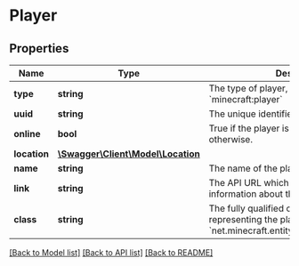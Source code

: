 # Player

## Properties
Name | Type | Description | Notes
------------ | ------------- | ------------- | -------------
**type** | **string** | The type of player, usually &#x60;minecraft:player&#x60; | [optional] 
**uuid** | **string** | The unique identifier of the player. | [optional] 
**online** | **bool** | True if the player is currently online, false otherwise. | [optional] 
**location** | [**\Swagger\Client\Model\Location**](Location.md) |  | [optional] 
**name** | **string** | The name of the player. | [optional] 
**link** | **string** | The API URL which contains detailed information about this player. | [optional] 
**class** | **string** | The fully qualified class name of the object representing the player. Usually &#x60;net.minecraft.entity.player.EntityPlayerMP&#x60;. | [optional] 

[[Back to Model list]](../README.md#documentation-for-models) [[Back to API list]](../README.md#documentation-for-api-endpoints) [[Back to README]](../README.md)


